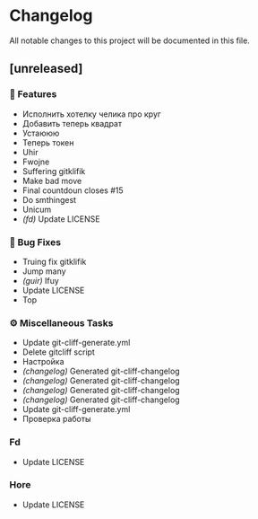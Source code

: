 # Changelog

All notable changes to this project will be documented in this file.

## [unreleased]

### 🚀 Features

- Исполнить хотелку челика про круг
- Добавить теперь квадрат
- Устаююю
- Теперь токен
- Uhir
- Fwojne
- Suffering gitklifik
- Make bad move
- Final countdoun closes #15
- Do smthingest
- Unicum
- *(fd)* Update LICENSE

### 🐛 Bug Fixes

- Truing fix gitklifik
- Jump many
- *(guir)* Ifuy
- Update LICENSE
- Top

### ⚙️ Miscellaneous Tasks

- Update git-cliff-generate.yml
- Delete gitcliff script
- Настройка
- *(changelog)* Generated git-cliff-changelog
- *(changelog)* Generated git-cliff-changelog
- *(changelog)* Generated git-cliff-changelog
- *(changelog)* Generated git-cliff-changelog
- Update git-cliff-generate.yml
- Проверка работы

### Fd

- Update LICENSE

### Hore

- Update LICENSE

<!-- generated by git-cliff -->
